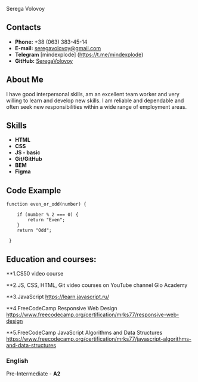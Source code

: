 Serega Volovoy
## Contacts
- **Phone:** +38 (063) 383-45-14
- **E-mail:** seregavolovoy@gmail.com
- **Telegram** [mindexplode] (https://t.me/mindexplode)
- **GitHub:** [SeregaVolovoy](https://github.com/SeregaVolovoy)
## About Me
I have good interpersonal skills, am an excellent team worker and very willing to learn and develop new skills.
I am reliable and dependable and often seek new responsibilities within a wide range of employment areas.
## Skills
- **HTML**
- **CSS**
- **JS - basic**
- **Git/GitHub**
- **BEM**
- **Figma**
## Code Example
```
function even_or_odd(number) {

    if (number % 2 === 0) {
        return "Even";
    }
    return "Odd";

 }
```
## Education and courses:
**1.CS50 video course

**2.JS, CSS, HTML, Git video courses on YouTube channel Glo Academy

**3.JavaScript https://learn.javascript.ru/

**4.FreeCodeCamp Responsive Web Design https://www.freecodecamp.org/certification/mrks77/responsive-web-design

**5.FreeCodeCamp JavaScript Algorithms and Data Structures https://www.freecodecamp.org/certification/mrks77/javascript-algorithms-and-data-structures
### English
Pre-Intermediate - **A2**

